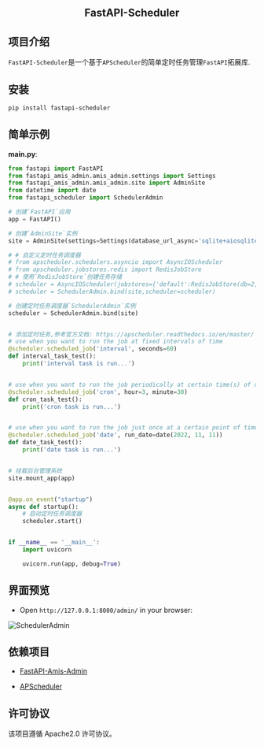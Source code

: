 <h2 align="center">
  FastAPI-Scheduler
</h2>

## 项目介绍

`FastAPI-Scheduler`是一个基于`APScheduler`的简单定时任务管理`FastAPI`拓展库.

## 安装

```bash
pip install fastapi-scheduler
```

## 简单示例

**main.py**:

```python
from fastapi import FastAPI
from fastapi_amis_admin.amis_admin.settings import Settings
from fastapi_amis_admin.amis_admin.site import AdminSite
from datetime import date
from fastapi_scheduler import SchedulerAdmin

# 创建`FastAPI`应用
app = FastAPI()

# 创建`AdminSite`实例
site = AdminSite(settings=Settings(database_url_async='sqlite+aiosqlite:///admisadmin.db'))

# # 自定义定时任务调度器
# from apscheduler.schedulers.asyncio import AsyncIOScheduler
# from apscheduler.jobstores.redis import RedisJobStore
# # 使用`RedisJobStore`创建任务存储
# scheduler = AsyncIOScheduler(jobstores={'default':RedisJobStore(db=2,host="127.0.0.1",port=6379,password="test")})
# scheduler = SchedulerAdmin.bind(site,scheduler=scheduler)

# 创建定时任务调度器`SchedulerAdmin`实例
scheduler = SchedulerAdmin.bind(site)


# 添加定时任务,参考官方文档: https://apscheduler.readthedocs.io/en/master/
# use when you want to run the job at fixed intervals of time
@scheduler.scheduled_job('interval', seconds=60)
def interval_task_test():
    print('interval task is run...')


# use when you want to run the job periodically at certain time(s) of day
@scheduler.scheduled_job('cron', hour=3, minute=30)
def cron_task_test():
    print('cron task is run...')


# use when you want to run the job just once at a certain point of time
@scheduler.scheduled_job('date', run_date=date(2022, 11, 11))
def date_task_test():
    print('date task is run...')


# 挂载后台管理系统
site.mount_app(app)


@app.on_event("startup")
async def startup():
    # 启动定时任务调度器
    scheduler.start()


if __name__ == '__main__':
    import uvicorn

    uvicorn.run(app, debug=True)
```
## 界面预览

- Open `http://127.0.0.1:8000/admin/` in your browser:

![SchedulerAdmin](https://s2.loli.net/2022/05/10/QEtCLsWi1389BKH.png)

## 依赖项目

- [FastAPI-Amis-Admin](https://docs.amis.work/)

- [APScheduler](https://apscheduler.readthedocs.io/en/master/)

## 许可协议

该项目遵循 Apache2.0 许可协议。
